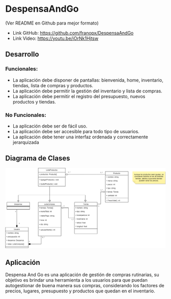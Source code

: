 # DespensaAndGo
(Ver README en Github para mejor formato)
- Link GitHub: https://github.com/franopx/DespensaAndGo
- Link Video: https://youtu.be/iOrNk1Hjtsw

## Desarrollo
### Funcionales:
- La aplicación debe disponer de pantallas: bienvenida, home, inventario, tiendas, lista de compras y productos.
- La aplicación debe permitir la gestión del inventario y lista de compras.
- La aplicación debe permitir el registro del presupuesto, nuevos productos y tiendas.

### No Funcionales:
- La aplicación debe ser de fácil uso.
- La aplicación debe ser accesible para todo tipo de usuarios.
- La aplicación debe tener una interfaz ordenada y correctamente jerarquizada

## Diagrama de Clases
![Diagrama](diagrama_app.drawio.png)

## Aplicación
Despensa And Go es una aplicación de gestión de compras rutinarias, su objetivo es brindar una herramienta a los usuarios para que puedan autogestionar de buena manera sus compras, considerando los factores de precios, lugares, presupuesto y productos que quedan en el inventario.
